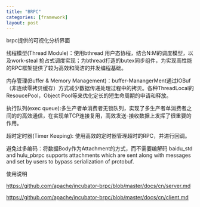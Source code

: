 ```yaml
---
title: "BRPC"
categories: [framework]
layout: post
---
```




brpc提供的可视化分析界面

线程模型(Thread Module)：使用bthread 用户态协程，结合N:M的调度模型，以及work-steal 抢占式调度实现；为bthread打造的butex同步组件，为实现高性能的RPC框架提供了较为高效和简洁的并发编程基础。

内存管理(Buffer & Memory Management)：buffer-ManangerMent通过IOBuf（非连续零拷贝缓存）方式减少数据传递处理过程中的拷贝。各种ThreadLocal的ResoucePool，Object Pool等来优化定长的短生命周期的申请和释放。

执行队列(exec queue):多生产者单消费者无锁队列，实现了多生产者单消费者之间的的高效通信，在实现单TCP连接复用，高效发送-接收数据上发挥了很重要的作用。

超时定时器(Timer Keeping): 使用高效的定时器管理超时的RPC，并进行回调。

避免过多编码：将数据Body作为Attachment的方式，而不需要编解码
baidu_std and hulu_pbrpc supports attachments which are sent along with messages and set by users to bypass serialization of protobuf.



使用说明

https://github.com/apache/incubator-brpc/blob/master/docs/cn/server.md


https://github.com/apache/incubator-brpc/blob/master/docs/cn/client.md